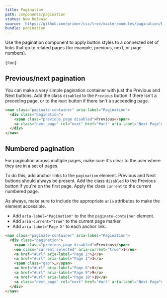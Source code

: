```yaml
---
title: Pagination
path: components/pagination
status: New Release
source: 'https://github.com/primer/css/tree/master/modules/pagination/README.md'
bundle: pagination
---
```



Use the pagination component to apply button styles to a connected set of links that go to related pages (for example, previous, next, or page numbers).

{:toc}

## Previous/next pagination

You can make a very simple pagination container with just the Previous and Next buttons. Add the class `disabled` to the `Previous` button if there isn't a preceding page, or to the `Next` button if there isn't a succeeding page.

```html
<nav class="paginate-container" aria-label="Pagination">
  <div class="pagination">
    <span class="previous_page disabled">Previous</span>
    <a class="next_page" rel="next" href="#url" aria-label="Next Page">Next</a>
  </div>
</nav>
```

## Numbered pagination

For pagination across multiple pages, make sure it's clear to the user where they are in a set of pages.

To do this, add anchor links to the `pagination` element. Previous and Next buttons should always be present. Add the class `disabled` to the Previous button if you're on the first page. Apply the class `current` to the current numbered page.

As always, make sure to include the appropriate `aria` attributes to make the element accessible.

- Add `aria-label="Pagination"` to the the `paginate-container` element.
- Add `aria-current="true"` to the current page marker.
- Add `aria-label="Page X"` to each anchor link.

```html
<nav class="paginate-container" aria-label="Pagination">
  <div class="pagination">
    <span class="previous_page disabled">Previous</span>
    <em class="current selected" aria-current="true">1</em>
    <a href="#url" aria-label="Page 2">2</a>
    <a href="#url" aria-label="Page 3">3</a>
    <span class="gap">…</span>
    <a href="#url" aria-label="Page 8">8</a>
    <a href="#url" aria-label="Page 9">9</a>
    <a href="#url" aria-label="Page 10">10</a>
    <a class="next_page" rel="next" href="#url" aria-label="Next Page">Next</a>
  </div>
</nav>
```

